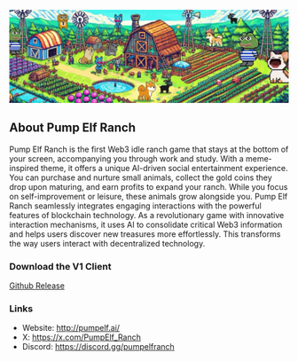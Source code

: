 [![](https://github.com/Pump-Elf-Ranch/.github/blob/main/profile/pumpelf_ranch.png)](https://github.com/Pump-Elf-Ranch)

## About Pump Elf Ranch

Pump Elf Ranch is the first Web3 idle ranch game that stays at the bottom of your screen, accompanying you through work and study. With a meme-inspired theme, it offers a unique AI-driven social entertainment experience. You can purchase and nurture small animals, collect the gold coins they drop upon maturing, and earn profits to expand your ranch. While you focus on self-improvement or leisure, these animals grow alongside you.
Pump Elf Ranch seamlessly integrates engaging interactions with the powerful features of blockchain technology. As a revolutionary game with innovative interaction mechanisms, it uses AI to consolidate critical Web3 information and helps users discover new treasures more effortlessly. This transforms the way users interact with decentralized technology.

### Download the V1 Client
[Github Release](https://github.com/Pump-Elf-Ranch/per-engine/releases/tag/v1)

### Links
- Website: http://pumpelf.ai/
- X: https://x.com/PumpElf_Ranch
- Discord: https://discord.gg/pumpelfranch

